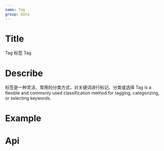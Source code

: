 ```yaml
---
name: Tag
group: Data
---
```


# Title

Tag 标签
Tag

# Describe

标签是一种灵活、常用的分类方式，对关键词进行标记、分类或选择
Tag is a flexible and commonly used classification method for tagging, categorizing, or selecting keywords.

# Example

# Api
